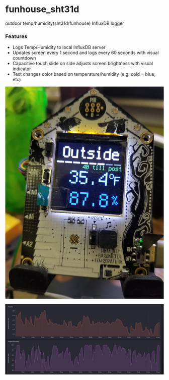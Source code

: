 # funhouse_sht31d
outdoor temp/humidity(sht31d/funhouse) InfluxDB logger

### Features
- Logs Temp/Humidity to local InfluxDB server
- Updates screen every 1 second and logs every 60 seconds with visual countdown
- Capacitive touch slide on side adjusts screen brightness with visual indicator
- Text changes color based on temperature/humidity (e.g. cold = blue, etc)

![Funhouse demo](https://github.com/cr0m/funhouse_sht31d/blob/main/imgs/funhousedemo.jpg)

![Funhouse InfluxDB demo](https://github.com/cr0m/funhouse_sht31d/blob/main/imgs/funhouseinflux.png)

